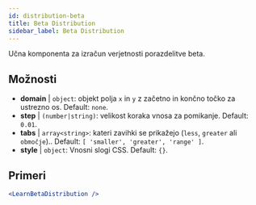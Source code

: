 ```yaml
---
id: distribution-beta
title: Beta Distribution
sidebar_label: Beta Distribution
---
```


Učna komponenta za izračun verjetnosti porazdelitve beta.

## Možnosti

* __domain__ | `object`: objekt polja `x` in `y` z začetno in končno točko za ustrezno os. Default: `none`.
* __step__ | `(number|string)`: velikost koraka vnosa za pomikanje. Default: `0.01`.
* __tabs__ | `array<string>`: kateri zavihki se prikažejo (`less`, `greater` ali `območje`).. Default: `[
  'smaller',
  'greater',
  'range'
]`.
* __style__ | `object`: Vnosni slogi CSS. Default: `{}`.


## Primeri

```jsx live
<LearnBetaDistribution />
```

